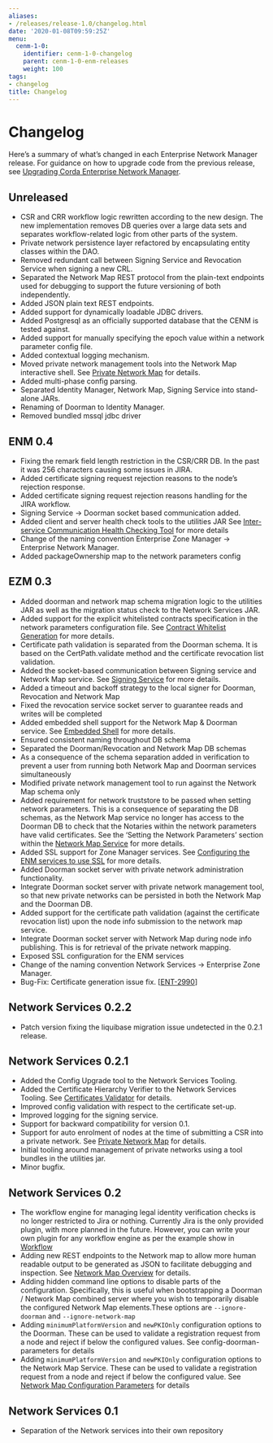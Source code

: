 ```yaml
---
aliases:
- /releases/release-1.0/changelog.html
date: '2020-01-08T09:59:25Z'
menu:
  cenm-1-0:
    identifier: cenm-1-0-changelog
    parent: cenm-1-0-enm-releases
    weight: 100
tags:
- changelog
title: Changelog
---
```



# Changelog

Here’s a summary of what’s changed in each Enterprise Network Manager release. For guidance on how to upgrade code from
the previous release, see [Upgrading Corda Enterprise Network Manager](upgrade-notes.md).


## Unreleased


* CSR and CRR workflow logic rewritten according to the new design.
The new implementation removes DB queries over a large data sets and separates workflow-related logic from other parts of the system.
* Private network persistence layer refactored by encapsulating entity classes within the DAO.
* Removed redundant call between Signing Service and Revocation Service when signing a new CRL.
* Separated the Network Map REST protocol from the plain-text endpoints used for debugging to support
the future versioning of both independently.
* Added JSON plain text REST endpoints.
* Added support for dynamically loadable JDBC drivers.
* Added Postgresql as an officially supported database that the CENM is tested against.
* Added support for manually specifying the epoch value within a network parameter config file.
* Added contextual logging mechanism.
* Moved private network management tools into the Network Map interactive shell. See [Private Network Map](private-network-map.md) for
details.
* Added multi-phase config parsing.
* Separated Identity Manager, Network Map, Signing Service into stand-alone JARs.
* Renaming of Doorman to Identity Manager.
* Removed bundled mssql jdbc driver


## ENM 0.4


* Fixing the remark field length restriction in the CSR/CRR DB. In the past it was 256 characters causing some issues in JIRA.
* Added certificate signing request rejection reasons to the node’s rejection response.
* Added certificate signing request rejection reasons handling for the JIRA workflow.
* Signing Service -> Doorman socket based communication added.
* Added client and server health check tools to the utilities JAR
See [Inter-service Communication Health Checking Tool](tool-health-check.md) for more details
* Change of the naming convention Enterprise Zone Manager -> Enterprise Network Manager.
* Added packageOwnership map to the network parameters config


## EZM 0.3


* Added doorman and network map schema migration logic to the utilities JAR
as well as the migration status check to the Network Services JAR.
* Added support for the explicit whitelisted contracts specification in the network parameters configuration file.
See [Contract Whitelist Generation](contract-whitelisting.md) for more details.
* Certificate path validation is separated from the Doorman schema. It is based on the CertPath.validate method and
the certificate revocation list validation.
* Added the socket-based communication between Signing service and Network Map service.
See [Signing Service](signing-service.md) for more details.
* Added a timeout and backoff strategy to the local signer for Doorman, Revocation and Network Map
* Fixed the revocation service socket server to guarantee reads and writes will be completed
* Added embedded shell support for the Network Map & Doorman service. See [Embedded Shell](shell.md) for more details.
* Ensured consistent naming throughout DB schema
* Separated the Doorman/Revocation and Network Map DB schemas
* As a consequence of the schema separation added in verification to prevent a user from running both Network Map and
Doorman services simultaneously
* Modified private network management tool to run against the Network Map schema only
* Added requirement for network truststore to be passed when setting network parameters. This is a consequence of
separating the DB schemas, as the Network Map service no longer has access to the Doorman DB to check that the
Notaries within the network parameters have valid certificates. See the ‘Setting the Network Parameters’ section
within the [Network Map Service](network-map.md) for more details.
* Added SSL support for Zone Manager services. See [Configuring the ENM services to use SSL](enm-with-ssl.md) for more details.
* Added Doorman socket server with private network administration functionality.
* Integrate Doorman socket server with private network management tool, so that new private networks can be persisted
in both the Network Map and the Doorman DB.
* Added support for the certificate path validation (against the certificate revocation list) upon
the node info submission to the network map service.
* Integrate Doorman socket server with Network Map during node info publishing. This is for retrieval of the private
network mapping.
* Exposed SSL configuration for the ENM services
* Change of the naming convention Network Services -> Enterprise Zone Manager.
* Bug-Fix:
Certificate generation issue fix. [[ENT-2990](https://r3-cev.atlassian.net/browse/ENT-2990)]


## Network Services 0.2.2


* Patch version fixing the liquibase migration issue undetected in the 0.2.1 release.


## Network Services 0.2.1


* Added the Config Upgrade tool to the Network Services Tooling.
* Added the Certificate Hierarchy Verifier to the Network Services Tooling. See [Certificates Validator](tool-certificates-validator.md) for
details.
* Improved config validation with respect to the certificate set-up.
* Improved logging for the signing service.
* Support for backward compatibility for version 0.1.
* Support for auto enrolment of nodes at the time of submitting a CSR into a private network. See
[Private Network Map](private-network-map.md) for details.
* Initial tooling around management of private networks using a tool bundles in the utilities jar.
* Minor bugfix.


## Network Services 0.2


* The workflow engine for managing legal identity verification checks is no longer restricted to Jira or nothing.
Currently Jira is the only provided plugin, with more planned in the future. However, you can write your own
plugin for any workflow engine as per the example show in [Workflow](workflow.md)
* Adding new REST endpoints to the Network map to allow more human readable output to be generated as
JSON to facilitate debugging and inspection. See [Network Map Overview](network-map-overview.md) for details.
* Adding hidden command line options to disable parts of the configuration. Specifically, this is useful when
bootstrapping a Doorman / Network Map combined server where you wish to temporarily disable the configured
Network Map elements.These options are `--ignore-doorman` and `--ignore-network-map`
* Adding `minimumPlatformVersion` and `newPKIOnly` configuration options to the Doorman.
These can be used to validate a registration request from a node and reject if below the configured values.
See config-doorman-parameters for details
* Adding `minimumPlatformVersion` and `newPKIOnly` configuration options to the Network Map Service.
These can be used to validate a registration request from a node and reject if below the configured value.
See [Network Map Configuration Parameters](config-network-map-parameters.md) for details


## Network Services 0.1


* Separation of the Network services into their own repository

